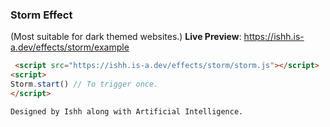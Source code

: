 ### Storm Effect 
(Most suitable for dark themed websites.)
**Live Preview**: https://ishh.is-a.dev/effects/storm/example
```html
 <script src="https://ishh.is-a.dev/effects/storm/storm.js"></script>
<script>
Storm.start() // To trigger once.
</script>
```

`Designed by Ishh along with Artificial Intelligence.`
